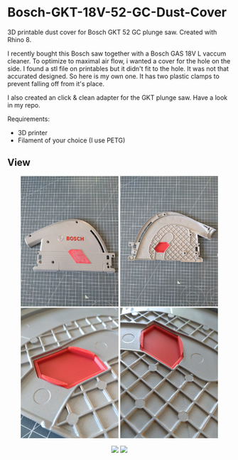 # Bosch-GKT-18V-52-GC-Dust-Cover
3D printable dust cover for Bosch GKT 52 GC plunge saw. Created with Rhino 8.

I recently bought this Bosch saw together with a Bosch GAS 18V L vaccum cleaner. 
To optimize to maximal air flow, i wanted a cover for the hole on the side. 
I found a stl file on printables but it didn't fit to the hole. It was not that accurated designed.
So here is my own one. It has two plastic clamps to prevent falling off from it's place.

I also created an click & clean adapter for the GKT plunge saw. Have a look in my repo.

Requirements:
* 3D printer 
* Filament of your choice (I use PETG)

## View
<p align="center">
<img src="IMG_20250106_144435.jpg" width="220"> 
<img src="IMG_20250106_144459.jpg" width="220">
<img src="IMG_20250106_144513.jpg" width="220">
<img src="IMG_20250106_144520.jpg" width="220">
</p>  
<p align="center">
<img src="Sägeblattabdeckung1.png" width="250"> 
<img src="Sägeblattabdeckung2.png" width="250"> 
</p>

